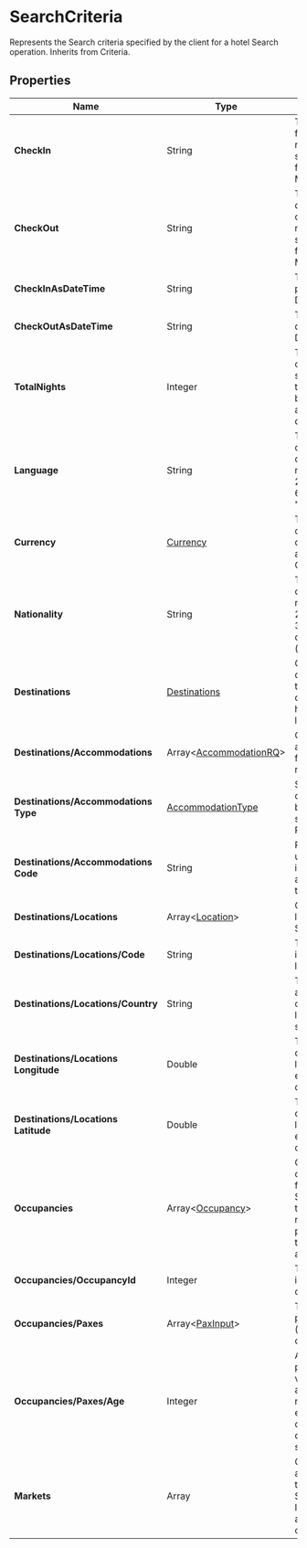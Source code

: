 # SearchCriteria

Represents the Search criteria specified by the client for a hotel Search operation. 
Inherits from Criteria.

## Properties

| Name | Type | Description |
|------|------|-------------|
| **CheckIn** | String | The check-in date for the operation, represented as a string in ISO 8601 format (yyyy-MM-dd). |
| **CheckOut** | String | The check-out date for the operation, represented as a string in ISO 8601 format (yyyy-MM-dd). |
| **CheckInAsDateTime** | String | The check-in date parsed as a DateTime object. |
| **CheckOutAsDateTime** | String | The check-out date parsed as a DateTime object. |
| **TotalNights** | Integer | The total number of nights for the stay, calculated as the difference between check-in and check-out dates. |
| **Language** | String | The language code for the operation, represented as a 2-character ISO 639-1 code (e.g., "en", "es"). |
| **Currency** | [Currency](/docs/apis/for-sellers/connectors-pull-developers-api/API_Reference/currency) | The preferred currency for the operation, defined as an optional Currency value. |
| **Nationality** | String | The nationality code of the client, represented as a 2-character ISO 3166-1 alpha-2 country code (e.g., "US", "FR"). |
| **Destinations** | [Destinations](/docs/apis/for-sellers/connectors-pull-developers-api/API_Reference/destinations) | Gets the destinations for the Search. These can be specific hotels or locations. |
| **Destinations/Accommodations** | Array&lt;[AccommodationRQ](/docs/apis/for-sellers/connectors-pull-developers-api/API_Reference/accommodationrq)&gt; | Collection of accommodations for the Search request. |
| **Destinations/Accommodations**<br />**Type** | [AccommodationType](/docs/apis/for-sellers/connectors-pull-developers-api/API_Reference/accommodationtype) | Specifies the type of accommodation being requested, such as Hotel or Rental. |
| **Destinations/Accommodations**<br />**Code** | String | Represents a unique code identifying the accommodation in the request. |
| **Destinations/Locations** | Array&lt;[Location](/docs/apis/for-sellers/connectors-pull-developers-api/API_Reference/location)&gt; | Collection of locations for the Search request. |
| **Destinations/Locations/Code** | String | The unique code identifying the location. |
| **Destinations/Locations/Country** | String | The ISO 3166-1 alpha-2 country code where the location is situated. |
| **Destinations/Locations**<br />**Longitude** | Double | The longitude coordinate of the location, expressed in decimal degrees. |
| **Destinations/Locations**<br />**Latitude** | Double | The latitude coordinate of the location, expressed in decimal degrees. |
| **Occupancies** | Array&lt;[Occupancy](/docs/apis/for-sellers/connectors-pull-developers-api/API_Reference/occupancy)&gt; | Gets the occupancy details for the Search.Indicates the number of rooms, passengers, and their respective ages. |
| **Occupancies/OccupancyId** | Integer | The unique identifier for the occupancy. |
| **Occupancies/Paxes** | Array&lt;[PaxInput](/docs/apis/for-sellers/connectors-pull-developers-api/API_Reference/paxinput)&gt; | The collection of passenger inputs (paxes) for the occupancy. |
| **Occupancies/Paxes/Age** | Integer | Age of the passenger. This value is required and plays a critical role in determining eligibility for child or adult pricing as defined by the supplier. |
| **Markets** | Array | Gets the markets associated with the Search.Represents ISO 3166-1 alpha-2 country codes. |

